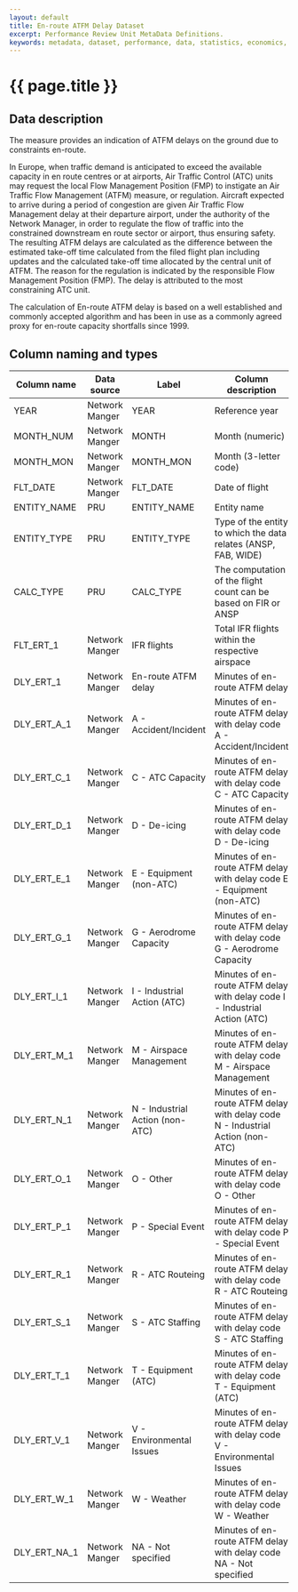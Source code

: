 ```yaml
---
layout: default
title: En-route ATFM Delay Dataset
excerpt: Performance Review Unit MetaData Definitions.
keywords: metadata, dataset, performance, data, statistics, economics, air transport, flights, europe, cost efficiency
---
```

# {{ page.title }}

## Data description
<p>The measure provides an indication of ATFM delays on the ground due to constraints en-route.</p>

<p>In Europe, when traffic demand is anticipated to exceed the available capacity in en route centres or at airports, Air Traffic Control (ATC) units may request the local Flow Management Position (FMP) to instigate an Air Traffic Flow Management (ATFM) measure, or regulation. Aircraft expected to arrive during a period of congestion are given Air Traffic Flow Management delay at their departure airport, under the authority of the Network Manager, in order to regulate the flow of traffic into the constrained downstream en route sector or airport, thus ensuring safety. The resulting ATFM delays are calculated as the difference between the estimated take-off time calculated from the filed flight plan including updates and the calculated take-off time allocated by the central unit of ATFM. The reason for the regulation is indicated by the responsible Flow Management Position (FMP). The delay is attributed to the most constraining ATC unit.</p>

<p>The calculation of En-route ATFM delay is based on a well established and commonly accepted algorithm and has been in use as a commonly agreed proxy for en-route capacity shortfalls since 1999.
</p>

## Column naming and types

| Column name  | Data source    | Label                           | Column description                                                             | Example    |
|--------------|----------------|---------------------------------|--------------------------------------------------------------------------------|------------|
| YEAR         | Network Manger | YEAR                            | Reference year                                                                 | 2015       |
| MONTH_NUM    | Network Manger | MONTH                           | Month (numeric)                                                                | 3          |
| MONTH_MON    | Network Manger | MONTH_MON                       | Month (3-letter code)                                                          | MAR        |
| FLT_DATE     | Network Manger | FLT_DATE                        | Date of flight                                                                 | 17/03/2015 |
| ENTITY_NAME  | PRU            | ENTITY_NAME                     | Entity name                                                                    | FAB CE     |
| ENTITY_TYPE  | PRU            | ENTITY_TYPE                     | Type of the entity to which the data relates (ANSP, FAB, WIDE)                 | FAB        |
| CALC_TYPE    | PRU            | CALC_TYPE                       | The computation of the flight count can be based on FIR or ANSP                | ANSP       |
| FLT_ERT_1    | Network Manger | IFR flights                     | Total IFR flights within the respective airspace                               | 3853       |
| DLY_ERT_1    | Network Manger | En-route ATFM delay             | Minutes of en-route ATFM delay                                                 | 0          |
| DLY_ERT_A_1  | Network Manger | A - Accident/Incident           | Minutes of en-route ATFM delay with delay code A - Accident/Incident           | 0          |
| DLY_ERT_C_1  | Network Manger | C - ATC Capacity                | Minutes of en-route ATFM delay with delay code C - ATC Capacity                | 0          |
| DLY_ERT_D_1  | Network Manger | D - De-icing                    | Minutes of en-route ATFM delay with delay code D - De-icing                    | 0          |
| DLY_ERT_E_1  | Network Manger | E - Equipment (non-ATC)         | Minutes of en-route ATFM delay with delay code E - Equipment (non-ATC)         | 0          |
| DLY_ERT_G_1  | Network Manger | G - Aerodrome Capacity          | Minutes of en-route ATFM delay with delay code G - Aerodrome Capacity          | 0          |
| DLY_ERT_I_1  | Network Manger | I - Industrial Action (ATC)     | Minutes of en-route ATFM delay with delay code I - Industrial Action (ATC)     | 0          |
| DLY_ERT_M_1  | Network Manger | M - Airspace Management         | Minutes of en-route ATFM delay with delay code M - Airspace Management         | 0          |
| DLY_ERT_N_1  | Network Manger | N - Industrial Action (non-ATC) | Minutes of en-route ATFM delay with delay code N - Industrial Action (non-ATC) | 0          |
| DLY_ERT_O_1  | Network Manger | O - Other                       | Minutes of en-route ATFM delay with delay code O - Other                       | 0          |
| DLY_ERT_P_1  | Network Manger | P - Special Event               | Minutes of en-route ATFM delay with delay code P - Special Event               | 0          |
| DLY_ERT_R_1  | Network Manger | R - ATC Routeing                | Minutes of en-route ATFM delay with delay code R - ATC Routeing                | 0          |
| DLY_ERT_S_1  | Network Manger | S - ATC Staffing                | Minutes of en-route ATFM delay with delay code S - ATC Staffing                | 0          |
| DLY_ERT_T_1  | Network Manger | T - Equipment (ATC)             | Minutes of en-route ATFM delay with delay code T - Equipment (ATC)             | 0          |
| DLY_ERT_V_1  | Network Manger | V - Environmental Issues        | Minutes of en-route ATFM delay with delay code V - Environmental Issues        | 0          |
| DLY_ERT_W_1  | Network Manger | W - Weather                     | Minutes of en-route ATFM delay with delay code W - Weather                     | 0          |
| DLY_ERT_NA_1 | Network Manger | NA - Not specified              | Minutes of en-route ATFM delay with delay code NA - Not specified              | 0          |
